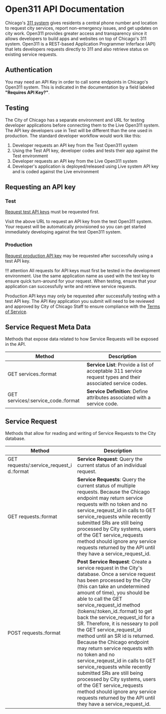 # Open311 API Documentation

Chicago's [311 system](https://www.cityofchicago.org/311) gives residents a central phone number and location to request city services, report non-emergency issues, and get updates on city work. Open311 provides greater access and transparency since it allows developers to build apps and websites on top of Chicago's 311 system. Open311 is a REST-based Application Programmer Inferface (API) that lets developers requests directly to 311 and also retrieve status on existing service requests. 

## Authentication

You may need an API Key in order to call some endpoints in Chicago's Open311 system. This is indicated in the documentation by a field labeled **"Requires API Key?"**.

## Testing

The City of Chicago has a separate environment and URL for testing developer applications before connecting them to the Live Open311 system. The API key developers use in Test will be different than the one used in production. The standard developer workflow would work like this:

1. Developer requests an API key from the Test Open311 system
2. Using the Test API key, developer codes and tests their app against the Test environment
3. Developer requests an API key from the Live Open311 system
4. Developer's application is deployed/released using Live system API key and is coded against the Live environment

## Requesting an API key

### Test
[Request test API keys](http://test311api.cityofchicago.org/open311/v2/apps/new) must be requested first.

Visit the above URL to request an API key from the test Open311 system. Your request will be automatically provisioned so you can get started immediately developing against the test Open311 system.

### Production
[Request production API key](http://311api.cityofchicago.org/open311/v2/apps/new) may be requested after successfully using a test API key.

!!! attention
    All requests for API keys must first be tested in the development environment.
    Use the same application name as used with the test key to ensure quick turn-around
    for your request. When testing, ensure that your application can successfully write
    and retrieve service requests.

Production API keys may only be requested after successfully testing with a test API key. The API Key application you submit will need to be reviewed and approved by City of Chicago Staff to ensure compliance with the [Terms of Service](tos/).

## Service Request Meta Data

Methods that expose data related to how Service Requests will be exposed in the API.

|               Method                | Description |
|-------------------------------------|-------------|
| GET services.:format | **Service List**: Provide a list of acceptable 311 service request types and their associated service codes. |
| GET services/:service_code.:format | **Service Definition**: Define attributes associated with a service code. |

## Service Request

Methods that allow for reading and writing of Service Requests to the City database.

|               Method                | Description |
|-------------------------------------|-------------|
| GET requests/:service_request_i d.:format| **Service Request**: Query the current status of an individual request. |
| GET requests.:format | **Service Requests**: Query the current status of multiple requests. Because the Chicago endpoint may return service requests with no token and no service_reqeust_id in calls to GET service_requests while recently submitted SRs are still being processed by City systems, users of the GET service_requests method should ignore any service requests returned by the API until they have a service_request_id. |
| POST requests.:format | **Post Service Request**: Create a service request in the City's database. Once a service request has been processed by the City (this can take an undetermined amount of time), you should be able to call the GET service_request_id method (tokens/:token_id.:format) to get back the service_request_id for a SR. Therefore, it is nesseary to poll the GET service_request_id method until an SR id is returned. Because the Chicago endpoint may return service requests with no token and no service_reqeust_id in calls to GET service_requests while recently submitted SRs are still being processed by City systems, users of the GET service_requests method should ignore any service requests returned by the API until they have a service_request_id. |